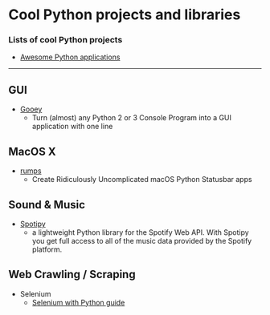 # Cool Python projects and libraries

### Lists of cool Python projects

* [Awesome Python applications](https://github.com/mahmoud/awesome-python-applications)

---

## GUI

* [Gooey](https://github.com/chriskiehl/Gooey)
  * Turn (almost) any Python 2 or 3 Console Program into a GUI application with one line

## MacOS X

* [rumps](https://github.com/jaredks/rumps)
  * Create Ridiculously Uncomplicated macOS Python Statusbar apps

## Sound & Music

* [Spotipy](https://spotipy.readthedocs.io/)
  * a lightweight Python library for the Spotify Web API. With Spotipy you get full access to all of the music data provided by the Spotify platform.

## Web Crawling / Scraping

* Selenium
  * [Selenium with Python guide](https://selenium-python.readthedocs.io/index.html) 


